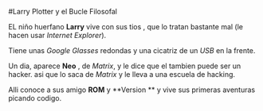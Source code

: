 
#Larry Plotter y el Bucle Filosofal

 EL niño huerfano **Larry** vive con sus tios , que lo tratan bastante mal (le hacen usar *Internet Explorer*).

Tiene unas *Google Glasses* redondas y una cicatriz de un *USB* en la frente. 

Un dia, aparece **Neo** , de *Matrix*, y le dice que el tambien puede ser un hacker.
asi que lo saca de *Matrix* y le lleva a una escuela de hacking. 

Alli conoce a sus amigo **ROM** y **Version ** y vive sus primeras aventuras picando codigo.

